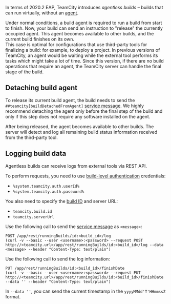 [//]: # (title: Agentless Builds)
[//]: # (auxiliary-id: Agentless Builds)

In terms of 2020.2 EAP, TeamCity introduces _agentless builds_ – builds that can run virtually, without an [agent](build-agent.md).

Under normal conditions, a build agent is required to run a build from start to finish. Now, your build can send an instruction to "release" the currently occupied agent. This agent becomes available to other builds, and the current build finishes on its own.  
This case is optimal for configurations that use third-party tools for finalizing a build: for example, to deploy a project. In previous versions of TeamCity, an agent would be waiting while the external tool performs its tasks which might take a lot of time. Since this version, if there are no build operations that require an agent, the TeamCity server can handle the final stage of the build.

## Detaching build agent

To release its current build agent, the build needs to send the `##teamcity[buildDetachedFromAgent]` [service message](service-messages.md). We highly recommend detaching the agent only before the final step of the build and only if this step does not require any software installed on the agent.

After being released, the agent becomes available to other builds. The server will detect and log all remaining build status information received from the third-party tool.

## Logging build data

Agentless builds can receive logs from external tools via REST API.

To perform requests, you need to use [build-level authentication](artifact-dependencies.md#Build-level+authentication) credentials:
* `%system.teamcity.auth.userId%`
* `%system.teamcity.auth.password%`

You also need to specify the [build ID](working-with-build-results.md#Internal+Build+ID) and server URL:
* `teamcity.build.id`
* `teamcity.serverUrl`

Use the following call to send the [service message](#Detaching+build+agent) as `<message>`:

```shell script
POST /app/rest/runningBuilds/id:<build_id>/log 
(curl -v --basic --user <username>:<password> --request POST http://<teamcity.url>/app/rest/runningBuilds/id:<build_id>/log --data <message> --header "Content-Type: text/plain")
```

Use the following call to send the log information:

```shell script
PUT /app/rest/runningBuilds/id:<build_id>/finishDate
(curl -v --basic --user <username>:<password> --request PUT http://<teamcity.url>/app/rest/runningBuilds/id:<build_id>/finishDate --data '' --header "Content-Type: text/plain")
```

In `--data ''`, you can send the current timestamp in the `yyyyMMdd'T'HHmmssZ` format.